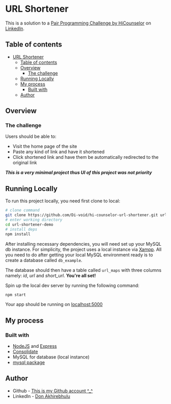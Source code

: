# URL Shortener

This is a solution to a [Pair Programming Challenge by HiCounselor](https://www.linkedin.com/events/realworldliveprojectforsoftware7051545047413964800/comments/) on [LinkedIn](https://www.linkedin.com/).

## Table of contents

- [URL Shortener](#url-shortener)
  - [Table of contents](#table-of-contents)
  - [Overview](#overview)
    - [The challenge](#the-challenge)
  - [Running Locally](#running-locally)
  - [My process](#my-process)
    - [Built with](#built-with)
  - [Author](#author)

## Overview

### The challenge

Users should be able to:

- Visit the home page of the site
- Paste any kind of link and have it shortened
- Click shortened link and have them be automatically redirected to the original link

**_This is a very minimal project thus UI of this project was not priority_**

## Running Locally

To run this project locally, you need first clone to local:

```bash
# clone command
git clone https://github.com/Di-void/hi-counselor-url-shortener.git url-shortener-demo
# enter working directory
cd url-shortener-demo
# install deps
npm install
```

After installing necessary dependencies, you will need set up your MySQL db instance. For simplicity, the project uses a local instance via [Xampp](https://www.apachefriends.org/). All you need to do after getting your local MySQL environment ready is to create a database called `db_example`.

The database should then have a table called `url_maps` with three columns namely: _id_, _url_ and _short_url_. **You're all set!**

Spin up the local dev server by running the following command:

```bash
npm start
```

Your app should be running on [localhost:5000](localhost:5000)

## My process

### Built with

- [NodeJS](https://nodejs.org/en) and [Express](https://expressjs.com/)
- [Consolidate](https://www.npmjs.com/package/consolidate)
- MySQL for database (local instance)
- [mysql package](https://www.npmjs.com/package/mysql)

## Author

- Github - [This is my Github account ^\_^](https://github.com/Di-void)
- LinkedIn - [Don Akhirebhulu](https://www.linkedin.com/in/don-akhirebhulu-675082242/)
